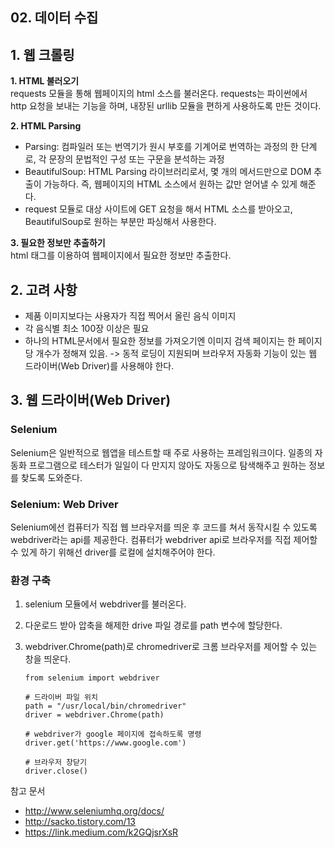 ## 02. 데이터 수집
  
## 1. 웹 크롤링  
**1. HTML 불러오기**  
requests 모듈을 통해 웹페이지의 html 소스를 불러온다. requests는 파이썬에서 http 요청을 보내는 기능을 하며, 내장된 urllib 모듈을 편하게 사용하도록 만든 것이다.  

**2. HTML Parsing**  

* Parsing: 컴파일러 또는 번역기가 원시 부호를 기계어로 번역하는 과정의 한 단계로, 각 문장의 문법적인 구성 또는 구문을 분석하는 과정  
* BeautifulSoup: HTML Parsing 라이브러리로서, 몇 개의 메서드만으로 DOM 추출이 가능하다. 즉, 웹페이지의 HTML 소스에서 원하는 값만 얻어낼 수 있게 해준다.  
* request 모듈로 대상 사이트에 GET 요청을 해서 HTML 소스를 받아오고, BeautifulSoup로 원하는 부분만 파싱해서 사용한다.


**3. 필요한 정보만 추출하기**  
html 태그를 이용하여 웹페이지에서 필요한 정보만 추출한다.



## 2. 고려 사항

* 제품 이미지보다는 사용자가 직접 찍어서 올린 음식 이미지
* 각 음식별 최소 100장 이상은 필요
* 하나의 HTML문서에서 필요한 정보를 가져오기엔 이미지 검색 페이지는 한 페이지당 개수가 정해져 있음. 
-> 동적 로딩이 지원되며 브라우저 자동화 기능이 있는 웹 드라이버(Web Driver)를 사용해야 한다.


## 3. 웹 드라이버(Web Driver)
### Selenium
Selenium은 일반적으로 웹앱을 테스트할 때 주로 사용하는 프레임워크이다. 일종의 자동화 프로그램으로 테스터가 일일이 다 만지지 않아도 자동으로 탐색해주고 원하는 정보를 찾도록 도와준다.

### Selenium: Web Driver
Selenium에선 컴퓨터가 직접 웹 브라우저를 띄운 후 코드를 쳐서 동작시킬 수 있도록 webdriver라는 api를 제공한다. 컴퓨터가 webdriver api로 브라우저를 직접 제어할 수 있게 하기 위해선 driver를 로컬에 설치해주어야 한다.  
    
### 환경 구축
1) selenium 모듈에서 webdriver를 불러온다.  
2) 다운로드 받아 압축을 해제한 drive 파일 경로를 path 변수에 할당한다.  
3) webdriver.Chrome(path)로 chromedriver로 크롬 브라우저를 제어할 수 있는 창을 띄운다. 

    ```
    from selenium import webdriver

    # 드라이버 파일 위치
    path = "/usr/local/bin/chromedriver"    
    driver = webdriver.Chrome(path)

    # webdriver가 google 페이지에 접속하도록 명령
    driver.get('https://www.google.com')

    # 브라우저 창닫기
    driver.close()
    ```




참고 문서

 * http://www.seleniumhq.org/docs/
 * http://sacko.tistory.com/13
 * https://link.medium.com/k2GQjsrXsR